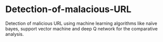 # Detection-of-malacious-URL

Detection of malicious URL using machine learning algorithms like naïve bayes, support vector machine and deep Q network for the comparative analysis.
